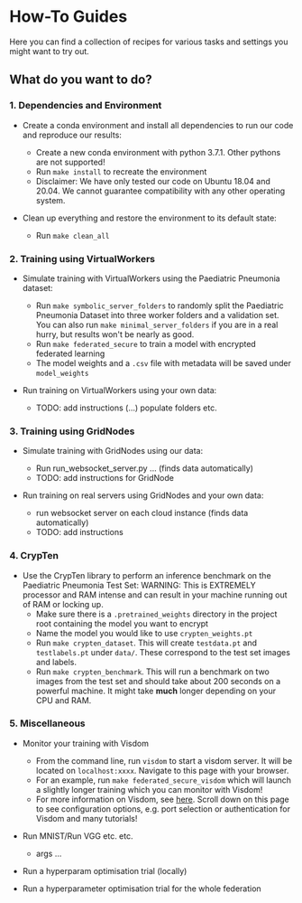 # How-To Guides

Here you can find a collection of recipes for various tasks and settings you might want to try out.

## What do you want to do?

### 1. Dependencies and Environment
- Create a conda environment and install all dependencies to run our code and reproduce our results:
    - Create a new conda environment with python 3.7.1. Other pythons are not supported!
    - Run `make install` to recreate the environment
    - Disclaimer: We have only tested our code on Ubuntu 18.04 and 20.04. We cannot guarantee compatibility with any other operating system.
    
- Clean up everything and restore the environment to its default state:
    - Run `make clean_all`
    
    
### 2. Training using VirtualWorkers

- Simulate training with VirtualWorkers using the Paediatric Pneumonia dataset:
    - Run `make symbolic_server_folders` to randomly split the Paediatric Pneumonia Dataset into three worker folders and a validation set. You can also run `make minimal_server_folders` if you are in a real hurry, but results won't be nearly as good.
    - Run `make federated_secure` to train a model with encrypted federated learning
    - The model weights and a `.csv` file with metadata will be saved under `model_weights`


- Run training on VirtualWorkers using your own data:
    - TODO: add instructions (...) populate folders etc.

### 3. Training using GridNodes

- Simulate training with GridNodes using our data:
    - Run run_websocket_server.py ... (finds data automatically)
    - TODO: add instructions for GridNode

- Run training on real servers using GridNodes and your own data:
    - run websocket server on each cloud instance (finds data automatically)
    - TODO: add instructions

### 4. CrypTen

- Use the CrypTen library to perform an inference benchmark on the Paediatric Pneumonia Test Set:
    WARNING: This is EXTREMELY processor and RAM intense and can result in your machine running out of RAM or locking up.
    - Make sure there is a `.pretrained_weights` directory in the project root containing the model you want to encrypt
    - Name the model you would like to use `crypten_weights.pt`
    - Run `make crypten_dataset`. This will create `testdata.pt` and `testlabels.pt` under `data/`. These correspond to the test set images and labels.
    - Run `make crypten_benchmark`. This will run a benchmark on two images from the test set and should take about 200 seconds on a powerful machine. It might take **much** longer depending on your CPU and RAM.

### 5. Miscellaneous

- Monitor your training with Visdom
    - From the command line, run `visdom` to start a visdom server. It will be located on `localhost:xxxx`. Navigate to this page with your browser.
    - For an example, run `make federated_secure_visdom` which will launch a slightly longer training which you can monitor with Visdom! 
    - For more information on Visdom, see [here](https://github.com/facebookresearch/visdom). Scroll down on this page to see configuration options, e.g. port selection or authentication for Visdom and many tutorials!

- Run MNIST/Run VGG etc. etc. 
    - args ...


- Run a hyperparam optimisation trial (locally)

- Run a hyperparameter optimisation trial for the whole federation
